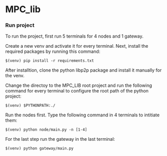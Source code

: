 # MPC_lib

     
### Run project
To run the project, first run 5 terminals for 4 nodes and 1 gateway. 

Create a new venv and activate it for every terminal. Next, install the required packages by running this command:

    $(venv) pip install -r requirements.txt

After installtion, clone the python libp2p package and install it manually for the venv.


Change the directoy to the MPC_LIB root project and run the following command for every terminal to configure the root path of the python project:

    $(venv) $PYTHONPATH:./ 


Run the nodes first. Type the following command in 4 terminals to intitiate them:

    $(venv) python node/main.py -n [1-4]

For the last step run the gateway in the last terminal:
    
    $(venv) python gateway/main.py


    